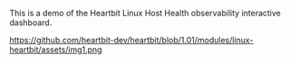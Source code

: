 This is a demo of the Heartbit Linux Host Health observability interactive dashboard.

https://github.com/heartbit-dev/heartbit/blob/1.01/modules/linux-heartbit/assets/img1.png
